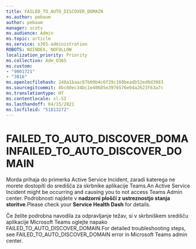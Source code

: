```yaml
---
title: FAILED_TO_AUTO_DISCOVER_DOMAIN
ms.author: pebaum
author: pebaum
manager: scotv
ms.audience: Admin
ms.topic: article
ms.service: o365-administration
ROBOTS: NOINDEX, NOFOLLOW
localization_priority: Priority
ms.collection: Adm_O365
ms.custom:
- "9001721"
- "3816"
ms.openlocfilehash: 248a1baac87b09b4c6f29c160beadb52ed0d3983
ms.sourcegitcommit: 8bc60ec34bc1e40685e3976576e04a2623f63a7c
ms.translationtype: HT
ms.contentlocale: sl-SI
ms.lasthandoff: 04/15/2021
ms.locfileid: "51813272"
---
```

# <a name="failed_to_auto_discover_domain"></a><span data-ttu-id="e49d2-102">FAILED_TO_AUTO_DISCOVER_DOMAIN</span><span class="sxs-lookup"><span data-stu-id="e49d2-102">FAILED_TO_AUTO_DISCOVER_DOMAIN</span></span>

<span data-ttu-id="e49d2-103">Morda prihaja do primerka Active Service Incident, zaradi katerega ne morete dostopiti do središča za skrbnike aplikacije Teams.</span><span class="sxs-lookup"><span data-stu-id="e49d2-103">An Active Service Incident might be occurring and causing you to not access Teams Admin center.</span></span> <span data-ttu-id="e49d2-104">Podrobnosti najdete v **nadzorni plošči z ustreznostjo stanja storitve**.</span><span class="sxs-lookup"><span data-stu-id="e49d2-104">Please check your **Service Health Dash** for details.</span></span>

<span data-ttu-id="e49d2-105">Če želite podrobna navodila za odpravljanje težav, si v skrbniškem središču aplikacije Microsoft Teams oglejte napako FAILED_TO_AUTO_DISCOVER_DOMAIN.</span><span class="sxs-lookup"><span data-stu-id="e49d2-105">For detailed troubleshooting steps, see FAILED_TO_AUTO_DISCOVER_DOMAIN error in Microsoft Teams admin center.</span></span>
